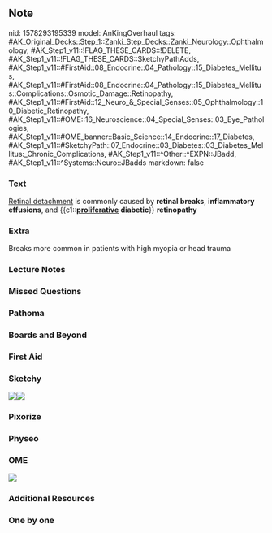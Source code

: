 ## Note
nid: 1578293195339
model: AnKingOverhaul
tags: #AK_Original_Decks::Step_1::Zanki_Step_Decks::Zanki_Neurology::Ophthalmology, #AK_Step1_v11::!FLAG_THESE_CARDS::!DELETE, #AK_Step1_v11::!FLAG_THESE_CARDS::SketchyPathAdds, #AK_Step1_v11::#FirstAid::08_Endocrine::04_Pathology::15_Diabetes_Mellitus, #AK_Step1_v11::#FirstAid::08_Endocrine::04_Pathology::15_Diabetes_Mellitus::Complications::Osmotic_Damage::Retinopathy, #AK_Step1_v11::#FirstAid::12_Neuro_&_Special_Senses::05_Ophthalmology::10_Diabetic_Retinopathy, #AK_Step1_v11::#OME::16_Neuroscience::04_Special_Senses::03_Eye_Pathologies, #AK_Step1_v11::#OME_banner::Basic_Science::14_Endocrine::17_Diabetes, #AK_Step1_v11::#SketchyPath::07_Endocrine::03_Diabetes::03_Diabetes_Mellitus:_Chronic_Complications, #AK_Step1_v11::^Other::^EXPN::JBadd, #AK_Step1_v11::^Systems::Neuro::JBadds
markdown: false

### Text
<u>Retinal detachment</u> is commonly caused by <b>retinal</b>
<b>breaks</b>, <b>inflammatory</b> <b>effusions</b>, and
{{c1::<u><b>proliferative</b></u> <b>diabetic</b>}}
<b>retinopathy</b>

### Extra
Breaks more common in patients with high myopia or head trauma

### Lecture Notes


### Missed Questions


### Pathoma


### Boards and Beyond


### First Aid


### Sketchy
<div><img src=
"proliferative%20diabetic%20retinopathy%20retinal%20detachment_1566160514431.jpg"><img src="Zoverall%20picture%20(104)_1566160514431.JPG"></div>

### Pixorize


### Physeo


### OME
<div class="ome-widget">
  <a href=
  "https://onlinemeded.org/spa/endocrine/diabetes/acquire?ref=anki">
  <img src="_OME_AnkiFlashcards_Lesson_5.png"></a>
</div>

### Additional Resources


### One by one

